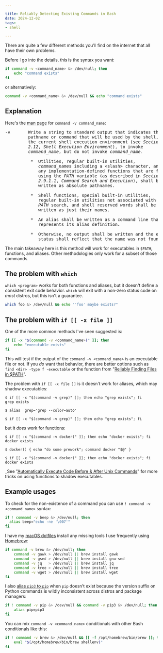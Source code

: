 ```yaml
---

title: Reliably Detecting Existing Commands in Bash
date: 2024-12-02
tags:
- shell

---
```


There are quite a few different methods you'll find on the internet that all have their own problems.

Before I go into the details, this is the syntax you want:

```bash
if command -v <command_name> &> /dev/null; then
	echo "command exists"
fi
```

or alternatively:

```bash
command -v <command_name> &> /dev/null && echo "command exists"
```

## Explanation

Here's the [man page](https://man7.org/linux/man-pages/man1/command.1p.html) for `command -v command_name`:

<pre>
-v       Write a string to standard output that indicates the  
         pathname or command that will be used by the shell, in  
         the current shell execution environment (see <i>Section  
         2.12</i>, <i>Shell Execution Environment</i>), to invoke  
         <i>command_name</i>, but do not invoke <i>command_name</i>.  
  
          *  Utilities, regular built-in utilities,  
             <i>command_name</i>s including a &lt;slash&gt; character, and  
             any implementation-defined functions that are found  
             using the <i>PATH</i> variable (as described in <i>Section  
             2.9.1.1</i>, <i>Command Search and Execution</i>), shall be  
             written as absolute pathnames.  
  
          *  Shell functions, special built-in utilities,  
             regular built-in utilities not associated with a  
             <i>PATH</i> search, and shell reserved words shall be  
             written as just their names.  
  
          *  An alias shall be written as a command line that  
             represents its alias definition.  
  
          *  Otherwise, no output shall be written and the exit  
             status shall reflect that the name was not found.
</pre>

The main takeaway here is this method will work for executables in `$PATH`, functions, and aliases. Other methodologies only work for a subset of those commands.

## The problem with `which`

`which <program>` works for both functions and aliases, but it doesn't define a consistent exit code behavior. `which` will exit with a non-zero status code on _most_ distros, but this isn't a guarantee.

```bash
which foo &> /dev/null && echo "'foo' maybe exists?"
```

## The problem with `if [[ -x file ]]`

One of the more common methods I've seen suggested is:

```bash
if [[ -x "$(command -v <command_name>)" ]]; then
	echo "executable exists"
fi
```

This will test if the output of the `command -v <command_name>` is an executable file or not. If you _do_ want that behavior, there are better options such as `find <dir> -type f -executable` or the function from "[Reliably Finding Files in $PATH](blog/reliably-finding-files-in-path)".

The problem with `if [[ -x file ]]` is it doesn't work for aliases, which may shadow executables:

```shell
$ if [[ -x "$(command -v grep)" ]]; then echo "grep exists"; fi
grep exists

$ alias  grep='grep --color=auto'

$ if [[ -x "$(command -v grep)" ]]; then echo "grep exists"; fi
```

but it _does_ work for functions:

```shell
$ if [[ -x "$(command -v docker)" ]]; then echo "docker exists"; fi
docker exists

$ docker() { echo "do some prework"; command docker "$@" }

$ if [[ -x "$(command -v docker)" ]]; then echo "docker exists"; fi
docker exists
```

_See "[Automatically Execute Code Before & After Unix Commands](/blog/automatically-execute-code-before-after-unix-commands)" for more tricks on using functions to shadow executables.

## Example usages

To check for the non-existence of a command you can use `! command -v <command_name>` syntax:

```bash
if ! command -v beep &> /dev/null; then
  alias beep="echo -ne '\007'"
fi
```

I have my [macOS dotfiles](https://github.com/emmercm/dotfiles/blob/99fcc57675bf8831857b71c26d808d2bbdfd6b9d/.10_macos.bash#L26-L41) install any missing tools I use frequently using [Homebrew](https://brew.sh/):

```bash
if command -v brew &> /dev/null; then
	command -v gawk > /dev/null || brew install gawk
	command -v gsed > /dev/null || brew install gnu-sed
	command -v jq   > /dev/null || brew install jq
	command -v tree > /dev/null || brew install tree
	command -v wget > /dev/null || brew install wget
fi
```

I also [alias `pip3` to `pip`](https://github.com/emmercm/dotfiles/blob/master/.20_python.bash#L42-L44) when `pip` doesn't exist because the version suffix on Python commands is wildly inconsistent across distros and package managers:

```bash
if ! command -v pip &> /dev/null && command -v pip3 &> /dev/null; then
	alias pip=pip3
fi
```

You can mix `command -v <command_name>` conditionals with other Bash conditionals like this:

```bash
if ! command -v brew &> /dev/null && [[ -f /opt/homebrew/bin/brew ]]; then
    eval "$(/opt/homebrew/bin/brew shellenv)"
fi
```
<!--stackedit_data:
eyJoaXN0b3J5IjpbLTU5NTYxODg4MCwxNDk2OTE2NzYzLC0xNT
c3ODUzMTk1LDIwOTIxMjI3OThdfQ==
-->